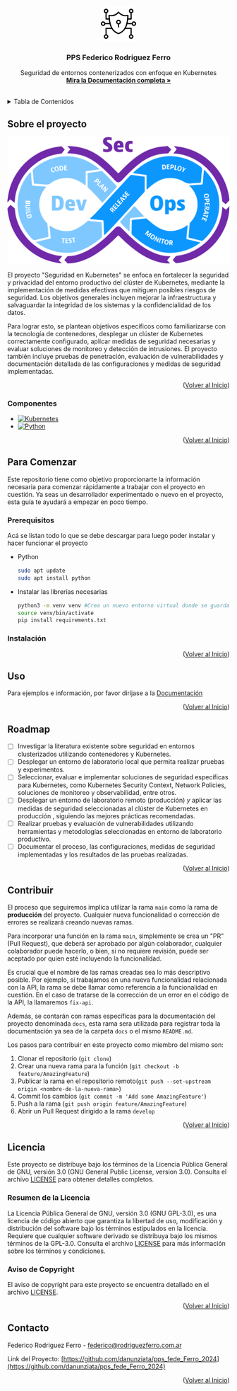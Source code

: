 <!-- Improved compatibility of back to top link: See: https://github.com/othneildrew/Best-README-Template/pull/73 -->
<a name="readme-top"></a>
<!--
*** Thanks for checking out the Best-README-Template. If you have a suggestion
*** that would make this better, please fork the repo and create a pull request
*** or simply open an issue with the tag "enhancement".
*** Don't forget to give the project a star!
*** Thanks again! Now go create something AMAZING! :D
-->



<!-- PROJECT SHIELDS -->
<!--
*** I'm using markdown "reference style" links for readability.
*** Reference links are enclosed in brackets [ ] instead of parentheses ( ).
*** See the bottom of this document for the declaration of the reference variables
*** for contributors-url, forks-url, etc. This is an optional, concise syntax you may use.
*** https://www.markdownguide.org/basic-syntax/#reference-style-links
-->

<!-- PROJECT LOGO -->
<br />

<div align="center">
  <a href="https://github.com/danunziata/pps_fede_Ferro_2024">
    <img src="docs/images/logo.png" alt="Logo" width="80" height="80">
  </a>
<h3 align="center">PPS Federico Rodriguez Ferro</h3>

  <p align="center">
    Seguridad de entornos contenerizados con enfoque en Kubernetes
    <br />
    <a href="https://danunziata.github.io/pps_fede_Ferro_2024/"><strong>Mira la Documentación completa »</strong></a>
    <br />
    <br />
  </p>

</div>



<!-- TABLE OF CONTENTS -->

<details>
  <summary>Tabla de Contenidos</summary>
  <ol>
    <li>
      <a href="#sobre-el-proyecto">Sobre el proyecto</a>
      <ul>
        <li><a href="#Componentes">Componentes</a></li>
      </ul>
    </li>
    <li>
      <a href="#para-comenzar">Para Comenzar</a>
      <ul>
        <li><a href="#prerequisitos">Prerequisitos</a></li>
        <li><a href="#instalación">Instalación</a></li>
      </ul>
    </li>
    <li><a href="#uso">Uso</a></li>
    <li><a href="#roadmap">Roadmap</a></li>
    <li><a href="#contribuir">Contribuir</a></li>
    <li><a href="#licencia">Licencia</a></li>
    <li><a href="#contacto">Contacto</a></li>
  </ol>
</details>

<!-- ABOUT THE PROJECT -->

## Sobre el proyecto

![Product Name Screen Shot](docs/images/devsecops.png)

El proyecto "Seguridad en Kubernetes" se enfoca en fortalecer la  seguridad y privacidad del entorno productivo del clúster de Kubernetes, mediante la implementación de medidas efectivas que mitiguen posibles  riesgos de seguridad. Los objetivos generales incluyen mejorar la  infraestructura y salvaguardar la integridad de los sistemas y la  confidencialidad de los datos. 

Para lograr esto, se plantean objetivos  específicos como familiarizarse con la tecnología de contenedores,  desplegar un clúster de Kubernetes correctamente configurado, aplicar  medidas de seguridad necesarias y evaluar soluciones de monitoreo y  detección de intrusiones. El proyecto también incluye pruebas de  penetración, evaluación de vulnerabilidades y documentación detallada de las configuraciones y medidas de seguridad implementadas.

<p align="right">(<a href="#readme-top">Volver al Inicio</a>)</p>

### Componentes

* [![Kubernetes](https://img.shields.io/badge/kubernetes-%23326ce5.svg?style=for-the-badge&logo=kubernetes&logoColor=white)](https://kubernetes.io)
* [![Python](https://img.shields.io/badge/Python-FFD43B?style=for-the-badge&logo=python&logoColor=black)](https://www.python.org/)

<p align="right">(<a href="#readme-top">Volver al Inicio</a>)</p>

<!-- GETTING STARTED -->

## Para Comenzar

Este repositorio tiene como objetivo proporcionarte la información necesaria para comenzar rápidamente a trabajar con el proyecto en cuestión. Ya seas un desarrollador experimentado o nuevo en el proyecto, esta guía te ayudará a empezar en poco tiempo.

### Prerequisitos

Acá se listan todo lo que se debe descargar para luego poder instalar y hacer funcionar el proyecto
* Python
  
  ```sh
  sudo apt update
  sudo apt install python
  ```

- Instalar las librerias necesarias

  ```bash
  python3 -m venv venv #Crea un nuevo entorno virtual donde se guardan todas las librerias a utilizar
  source venv/bin/activate
  pip install requirements.txt
  ```

  

### Instalación



<p align="right">(<a href="#readme-top">Volver al Inicio</a>)</p>

<!-- USAGE EXAMPLES -->

## Uso

Para ejemplos e información, por favor diríjase a la [Documentación](https://danunziata.github.io/pps_fede_Ferro_2024/)

<p align="right">(<a href="#readme-top">Volver al Inicio</a>)</p>

<!-- ROADMAP -->

## Roadmap

- [ ] Investigar la literatura existente sobre seguridad en entornos clusterizados utilizando contenedores y Kubernetes.
- [ ] Desplegar un entorno de laboratorio local que permita realizar pruebas y experimentos.
- [ ] Seleccionar, evaluar e implementar soluciones de seguridad específicas para Kubernetes, como Kubernetes Security Context, Network Policies, soluciones de monitoreo y observabilidad, entre otros.
- [ ] Desplegar un entorno de laboratorio remoto (producción) *y*  aplicar las medidas de seguridad seleccionadas al clúster de Kubernetes en producción , siguiendo las mejores prácticas recomendadas.
- [ ] Realizar pruebas y evaluación de vulnerabilidades utilizando herramientas y metodologías seleccionadas en entorno de laboratorio productivo.
- [ ] Documentar el proceso, las configuraciones, medidas de seguridad implementadas y los resultados de las pruebas realizadas.

<p align="right">(<a href="#readme-top">Volver al Inicio</a>)</p>

<!-- CONTRIBUTING -->
## Contribuir

El proceso que seguiremos implica utilizar la rama `main` como la rama de **producción** del proyecto. Cualquier nueva funcionalidad o corrección de errores se realizará creando nuevas ramas.

Para incorporar una función en la rama `main`,  simplemente se crea un "PR" (Pull Request), que deberá ser aprobado por algún colaborador, cualquier colaborador puede hacerlo, o bien, si no  requiere revisión, puede ser aceptado por quien esté incluyendo la  funcionalidad.

Es crucial que el nombre de las ramas creadas sea lo más descriptivo  posible. Por ejemplo, si trabajamos en una nueva funcionalidad  relacionada con la API, la rama se debe llamar como referencia a la funcionalidad en cuestión. En el caso de tratarse de la corrección de un error en el código de la API, la llamaremos `fix-api`.

Además, se contarán con ramas específicas para la documentación del proyecto denominada `docs`, esta rama sera utilizada para registrar toda la documentación ya sea de la carpeta `docs` o el mismo `README.md`.

Los pasos para contribuir en este proyecto como miembro del mismo son:

1. Clonar el repositorio (`git clone`)
2. Crear una nueva rama para la función (`git checkout -b feature/AmazingFeature`)
3. Publicar la rama en el repositorio remoto(`git push --set-upstream origin <nombre-de-la-nueva-rama>`)
4. Commit los cambios (`git commit -m 'Add some AmazingFeature'`)
5. Push a la rama (`git push origin feature/AmazingFeature`)
6. Abrir un Pull Request dirigido a la rama `develop`

<p align="right">(<a href="#readme-top">Volver al Inicio</a>)</p>

<!-- LICENSE -->

## Licencia

Este proyecto se distribuye bajo los términos de la  Licencia Pública General de GNU, versión 3.0 (GNU General Public  License, version 3.0). Consulta el archivo [LICENSE](https://github.com/danunziata/pps_fede_Ferro_2024/blob/main/LICENSE) para obtener detalles completos.

### Resumen de la Licencia

La Licencia Pública General de GNU, versión 3.0 (GNU GPL-3.0), es una licencia de código abierto que garantiza la libertad de uso, modificación y distribución del software bajo los términos estipulados en la licencia. Requiere que cualquier software derivado se distribuya bajo los mismos términos de la GPL-3.0. Consulta el archivo [LICENSE](https://github.com/danunziata/pps_fede_Ferro_2024/blob/main/LICENSE) para más información sobre los términos y condiciones.

### Aviso de Copyright

El aviso de copyright para este proyecto se encuentra detallado en el archivo [LICENSE](https://github.com/danunziata/pps_fede_Ferro_2024/blob/main/LICENSE).

<p align="right">(<a href="#readme-top">Volver al Inicio</a>)</p>

<!-- CONTACT -->

## Contacto

Federico Rodriguez Ferro - federico@rodriguezferro.com.ar

Link del Proyecto: [https://github.com/danunziata/pps_fede_Ferro_2024](https://github.com/danunziata/pps_fede_Ferro_2024)

<p align="right">(<a href="#readme-top">Volver al Inicio</a>)</p>
